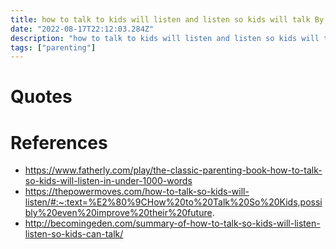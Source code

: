 ```yaml
---
title: how to talk to kids will listen and listen so kids will talk By Adele Faber and Elaine Mazlish summary - wip
date: "2022-08-17T22:12:03.284Z"
description: "how to talk to kids will listen and listen so kids will talk By Adele Faber and Elaine Mazlish summary"
tags: ["parenting"]
---
```



# Quotes


# References
- https://www.fatherly.com/play/the-classic-parenting-book-how-to-talk-so-kids-will-listen-in-under-1000-words
- https://thepowermoves.com/how-to-talk-so-kids-will-listen/#:~:text=%E2%80%9CHow%20to%20Talk%20So%20Kids,possibly%20even%20improve%20their%20future.
- http://becomingeden.com/summary-of-how-to-talk-so-kids-will-listen-listen-so-kids-can-talk/